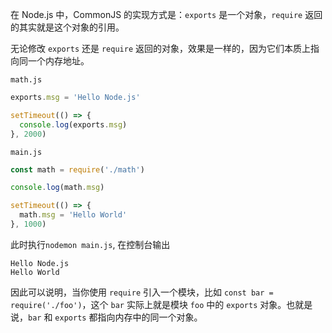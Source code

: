在 Node.js 中，CommonJS 的实现方式是：`exports` 是一个对象，`require` 返回的其实就是这个对象的引用。

无论修改 `exports` 还是 `require` 返回的对象，效果是一样的，因为它们本质上指向同一个内存地址。



`math.js`

```js
exports.msg = 'Hello Node.js'

setTimeout(() => {
  console.log(exports.msg)
}, 2000)
```



`main.js`

```js
const math = require('./math')

console.log(math.msg)

setTimeout(() => {
  math.msg = 'Hello World'
}, 1000)
```



此时执行`nodemon main.js`, 在控制台输出

```shell
Hello Node.js
Hello World
```



因此可以说明，当你使用 `require` 引入一个模块，比如 `const bar = require('./foo')`，这个 `bar` 实际上就是模块 `foo` 中的 `exports` 对象。也就是说，`bar` 和 `exports` 都指向内存中的同一个对象。
